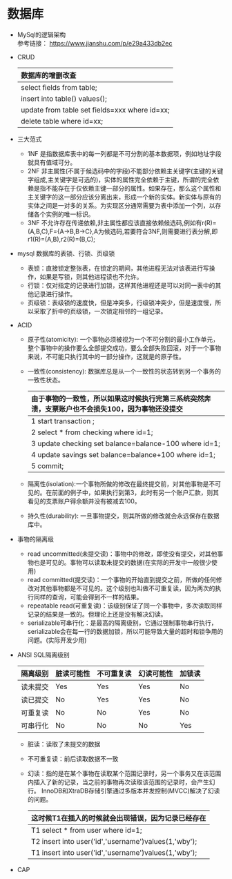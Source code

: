 # 数据库 
  - MySql的逻辑架构  
    参考链接： https://www.jianshu.com/p/e29a433db2ec
  - CRUD
  
     |数据库的增删改查|
     | :-----   | 
     | select fields from table;|
     |insert into table() values();|
     | update from table set fields=xxx where id=xx;|
     |delete table where id=xx;|
  - 三大范式
    - 1NF 是指数据库表中的每一列都是不可分割的基本数据项，例如地址字段就具有值域可分。
    - 2NF 非主属性(不属于候选码中的字段)不能部分依赖主关键字(主键的关键字组成,主关键字是可选的)，实体的属性完全依赖于主键，所谓的完全依赖是指不能存在于仅依赖主键一部分的属性。如果存在，那么这个属性和主关键字的这一部分应该分离出来，形成一个新的实体。新实体与原有的实体之间是一对多的关系。为实现区分通常需要为表中添加一个列，以存储各个实例的唯一标识。
    - 3NF 不允许存在传递依赖,非主属性都应该直接依赖候选码,例如有r(R)=(A,B,C),F={A->B,B->C},A为候选码,若要符合3NF,则需要进行表分解,即r1(R)=(A,B),r2(R)=(B,C);
  - mysql 数据库的表锁、行锁、页级锁
    - 表锁：直接锁定整张表，在锁定的期间，其他进程无法对该表进行写操作，如果是写锁，则其他进程读也不允许。
    - 行锁：仅对指定的记录进行加锁，这样其他进程还是可以对同一表中的其他记录进行操作。
    - 页级锁：表级锁的速度快，但是冲突多，行级锁冲突少，但是速度慢，所以采取了折中的页级锁，一次锁定相邻的一组记录。
  - ACID
    - 原子性(atomicity): 一个事物必须被视为一个不可分割的最小工作单元，整个事物中的操作要么全部提交成功，要么全部失败回滚，对于一个事物来说，不可能只执行其中的一部分操作，这就是的原子性。
    -  一致性(consistency): 数据库总是从一个一致性的状态转到另一个事务的一致性状态。
        
        |由于事物的一致性，所以如果这时候执行完第三系统突然奔溃，支票账户也不会损失100，因为事物还没提交|
         | :-----   | 
         |1 start transaction  ;|
         | 2 select * from checking where id=1;|
         | 3 update checking set balance=balance-100 where id=1;|
         |  4 update savings set balance=balance+100 where id=1;|
         |  5 commit;|
      
     - 隔离性(isolation):一个事物所做的修改在最终提交前，对其他事物是不可见的。在前面的例子中，如果执行到第3，此时有另一个账户汇款，则其看见的支票账户得余额并没有被减去100。
     
     - 持久性(durability): 一旦事物提交，则其所做的修改就会永远保存在数据库中。
  - 事物的隔离级
    - read uncommitted(未提交读)：事物中的修改，即使没有提交，对其他事物也是可见的。事物可以读取未提交的数据(在实际的开发中一般很少使用)
    - read committed(提交读)：一个事物的开始直到提交之前，所做的任何修改对其他事物都是不可见的。这个级别也叫做不可重复读，因为两次的执行同样的查询，可能会得到不一样的结果。
    - repeatable read(可重复读)：该级别保证了同一个事物中，多次读取同样记录的结果是一致的。但理论上还是没有解决幻读。
    - serializable可串行化：是最高的隔离级别，它通过强制事物串行执行，serializable会在每一行的数据加锁，所以可能导致大量的超时和锁争用的问题。(实际开发少用)
   - ANSI SQL隔离级别
   
     |  隔离级别       | 脏读可能性    |  不可重复读  | 幻读可能性    |  加锁读  |
     | :--------  | :-----   | :---- | :-----   | :---- |
     |  读未提交        | Yes      |   Yes    |Yes|No|
     |  读已提交        | No      |   Yes    |Yes|No|
      |  可重复读       | No      |   No   |Yes|No|
      | 可串行化|No|No|No|Yes|
       - 脏读：读取了未提交的数据
       - 不可重复读：前后读取数据不一致
       - 幻读：指的是在某个事物在读取某个范围记录时，另一个事务又在该范围内插入了新的记录，当之前的事物再次读取该范围的记录时，会产生幻行。
       InnoDB和XtraDB存储引擎通过多版本并发控制(MVCC)解决了幻读的问题。
       
         |这时候T1在插入的时候就会出现错误，因为记录已经存在|
          | :-----   | 
          |T1 select * from user where id=1;|
          |T2  insert into user('id','username')values(1,'wby');|
          |T1 insert into user('id','username')values(1,'wby');|
                                                                 
                                                                  
       
 - CAP
  
 